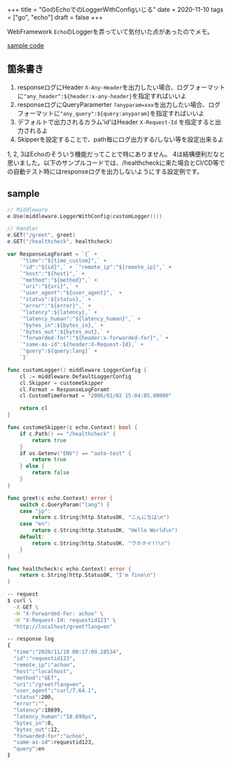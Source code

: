 +++
title = "GoのEchoでのLoggerWithConfigいじる"
date = 2020-11-10
tags = ["go", "echo"]
draft = false
+++

WebFramework `Echo`のLoggerを弄っていて気付いた点があったのでメモ。

[sample code](https://github.com/lunarxlark/sample-echo)

## 箇条書き

1. responseログにHeader `X-Any-Header`を出力したい場合、ログフォーマットに`"any_header":${header:x-any-header}`を指定すればいいよ
2. responseログにQueryParamerter `?anyparam=xxx`を出力したい場合、ログフォーマットに`"any_query":${query:anyparam}`を指定すればいいよ
3. デフォルトで出力されるカラム'id'はHeader `X-Request-Id` を指定すると出力されるよ
4. Skipperを設定することで、path毎にログ出力する/しない等を設定出来るよ

1, 2, 3はEchoのそういう機能だってことで特にありません。
4は結構便利だなと思いました。以下のサンプルコードでは、/healthcheckに来た場合とCI/CD等での自動テスト時にはresponseログを出力しないようにする設定例です。


## sample

```go
// Middleware
e.Use(middleware.LoggerWithConfig(customLogger()))

// Handler
e.GET("/greet", greet)
e.GET("/healthcheck", healthcheck)

var ResponseLogForamt = `{` +
	`"time":"${time_custom}",` +
	`"id":"${id}",` + `"remote_ip":"${remote_ip}",` +
	`"host":"${host}",` +
	`"method":"${method}",` +
	`"uri":"${uri}",` +
	`"user_agent":"${user_agent}",` +
	`"status":${status},` +
	`"error":"${error}",` +
	`"latency":${latency},` +
	`"latency_human":"${latency_human}",` +
	`"bytes_in":${bytes_in},` +
	`"bytes_out":${bytes_out},` +
	`"forwarded-for":"${header:x-forwarded-for}",` +
	`"same-as-id":${header:X-Request-Id},` +
	`"query":${query:lang}` +
	`}`

func customLogger() middleware.LoggerConfig {
	cl := middleware.DefaultLoggerConfig
	cl.Skipper = customeSkipper
	cl.Format = ResponseLogForamt
	cl.CustomTimeFormat = "2006/01/02 15:04:05.00000"

	return cl
}

func customeSkipper(c echo.Context) bool {
	if c.Path() == "/healthcheck" {
		return true
	}
	if os.Getenv("ENV") == "auto-test" {
		return true
	} else {
		return false
	}
}

func greet(c echo.Context) error {
	switch c.QueryParam("lang") {
	case "jp":
		return c.String(http.StatusOK, "こんにちは\n")
	case "en":
		return c.String(http.StatusOK, "Hello World\n")
	default:
		return c.String(http.StatusOK, "ウホホイ!!\n")
	}
}

func healthcheck(c echo.Context) error {
	return c.String(http.StatusOK, "I'm fine\n")
}
```

```bash
-- request
$ curl \
  -X GET \
  -H "X-Forwarded-For: achoo" \
  -H "X-Request-Id: requestid123" \
  "http://localhost/greet?lang=en"

-- response log
{
  "time":"2020/11/10 00:17:09.28534",
  "id":"requestid123",
  "remote_ip":"achoo",
  "host":"localhost",
  "method":"GET",
  "uri":"/greet?lang=en",
  "user_agent":"curl/7.64.1",
  "status":200,
  "error":"",
  "latency":18699,
  "latency_human":"18.699µs",
  "bytes_in":0,
  "bytes_out":12,
  "forwarded-for":"achoo",
  "same-as-id":requestid123,
  "query":en
}
```
